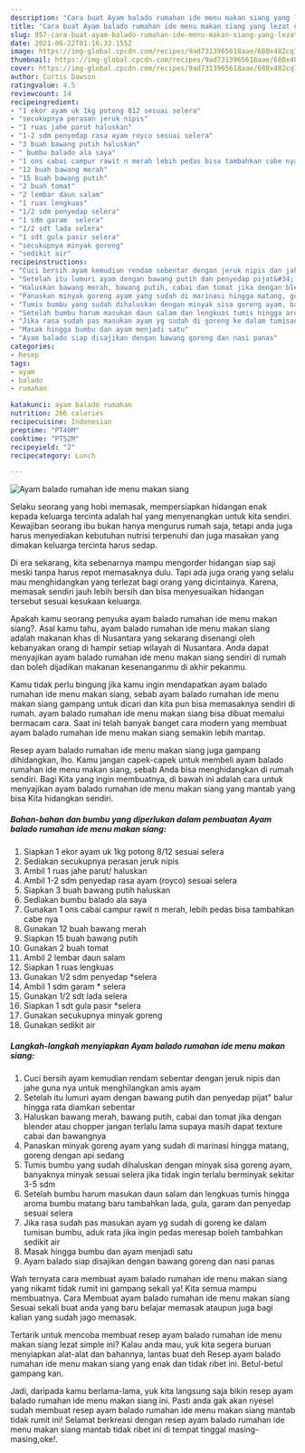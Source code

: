 ```yaml
---
description: "Cara buat Ayam balado rumahan ide menu makan siang yang lezat dan Mudah Dibuat"
title: "Cara buat Ayam balado rumahan ide menu makan siang yang lezat dan Mudah Dibuat"
slug: 957-cara-buat-ayam-balado-rumahan-ide-menu-makan-siang-yang-lezat-dan-mudah-dibuat
date: 2021-06-22T01:16:33.155Z
image: https://img-global.cpcdn.com/recipes/9ad7313965618aae/680x482cq70/ayam-balado-rumahan-ide-menu-makan-siang-foto-resep-utama.jpg
thumbnail: https://img-global.cpcdn.com/recipes/9ad7313965618aae/680x482cq70/ayam-balado-rumahan-ide-menu-makan-siang-foto-resep-utama.jpg
cover: https://img-global.cpcdn.com/recipes/9ad7313965618aae/680x482cq70/ayam-balado-rumahan-ide-menu-makan-siang-foto-resep-utama.jpg
author: Curtis Dawson
ratingvalue: 4.5
reviewcount: 14
recipeingredient:
- "1 ekor ayam uk 1kg potong 812 sesuai selera"
- "secukupnya perasan jeruk nipis"
- "1 ruas jahe parut haluskan"
- "1-2 sdm penyedap rasa ayam royco sesuai selera"
- "3 buah bawang putih haluskan"
- " bumbu balado ala saya"
- "1 ons cabai campur rawit n merah lebih pedas bisa tambahkan cabe nya"
- "12 buah bawang merah"
- "15 buah bawang putih"
- "2 buah tomat"
- "2 lembar daun salam"
- "1 ruas lengkuas"
- "1/2 sdm penyedap selera"
- "1 sdm garam  selera"
- "1/2 sdt lada selera"
- "1 sdt gula pasir selera"
- "secukupnya minyak goreng"
- "sedikit air"
recipeinstructions:
- "Cuci bersih ayam kemudian rendam sebentar dengan jeruk nipis dan jahe guna nya untuk menghilangkan amis ayam"
- "Setelah itu lumuri ayam dengan bawang putih dan penyedap pijat&#34; balur hingga rata diamkan sebentar"
- "Haluskan bawang merah, bawang putih, cabai dan tomat jika dengan blender atau chopper jangan terlalu lama supaya masih dapat texture cabai dan bawangnya"
- "Panaskan minyak goreng ayam yang sudah di marinasi hingga matang, goreng dengan api sedang"
- "Tumis bumbu yang sudah dihaluskan dengan minyak sisa goreng ayam, banyaknya minyak sesuai selera jika tidak ingin terlalu berminyak sekitar 3-5 sdm"
- "Setelah bumbu harum masukan daun salam dan lengkuas tumis hingga aroma bumbu matang baru tambahkan lada, gula, garam dan penyedap sesuai selera"
- "Jika rasa sudah pas masukan ayam yg sudah di goreng ke dalam tumisan bumbu, aduk rata jika ingin pedas meresap boleh tambahkan sedikit air"
- "Masak hingga bumbu dan ayam menjadi satu"
- "Ayam balado siap disajikan dengan bawang goreng dan nasi panas"
categories:
- Resep
tags:
- ayam
- balado
- rumahan

katakunci: ayam balado rumahan 
nutrition: 266 calories
recipecuisine: Indonesian
preptime: "PT40M"
cooktime: "PT52M"
recipeyield: "2"
recipecategory: Lunch

---
```



![Ayam balado rumahan ide menu makan siang](https://img-global.cpcdn.com/recipes/9ad7313965618aae/680x482cq70/ayam-balado-rumahan-ide-menu-makan-siang-foto-resep-utama.jpg)

Selaku seorang yang hobi memasak, mempersiapkan hidangan enak kepada keluarga tercinta adalah hal yang menyenangkan untuk kita sendiri. Kewajiban seorang ibu bukan hanya mengurus rumah saja, tetapi anda juga harus menyediakan kebutuhan nutrisi terpenuhi dan juga masakan yang dimakan keluarga tercinta harus sedap.

Di era  sekarang, kita sebenarnya mampu mengorder hidangan siap saji meski tanpa harus repot memasaknya dulu. Tapi ada juga orang yang selalu mau menghidangkan yang terlezat bagi orang yang dicintainya. Karena, memasak sendiri jauh lebih bersih dan bisa menyesuaikan hidangan tersebut sesuai kesukaan keluarga. 



Apakah kamu seorang penyuka ayam balado rumahan ide menu makan siang?. Asal kamu tahu, ayam balado rumahan ide menu makan siang adalah makanan khas di Nusantara yang sekarang disenangi oleh kebanyakan orang di hampir setiap wilayah di Nusantara. Anda dapat menyajikan ayam balado rumahan ide menu makan siang sendiri di rumah dan boleh dijadikan makanan kesenanganmu di akhir pekanmu.

Kamu tidak perlu bingung jika kamu ingin mendapatkan ayam balado rumahan ide menu makan siang, sebab ayam balado rumahan ide menu makan siang gampang untuk dicari dan kita pun bisa memasaknya sendiri di rumah. ayam balado rumahan ide menu makan siang bisa dibuat memalui bermacam cara. Saat ini telah banyak banget cara modern yang membuat ayam balado rumahan ide menu makan siang semakin lebih mantap.

Resep ayam balado rumahan ide menu makan siang juga gampang dihidangkan, lho. Kamu jangan capek-capek untuk membeli ayam balado rumahan ide menu makan siang, sebab Anda bisa menghidangkan di rumah sendiri. Bagi Kita yang ingin membuatnya, di bawah ini adalah cara untuk menyajikan ayam balado rumahan ide menu makan siang yang mantab yang bisa Kita hidangkan sendiri.

<!--inarticleads1-->

##### Bahan-bahan dan bumbu yang diperlukan dalam pembuatan Ayam balado rumahan ide menu makan siang:

1. Siapkan 1 ekor ayam uk 1kg potong 8/12 sesuai selera
1. Sediakan secukupnya perasan jeruk nipis
1. Ambil 1 ruas jahe parut/ haluskan
1. Ambil 1-2 sdm penyedap rasa ayam (royco) sesuai selera
1. Siapkan 3 buah bawang putih haluskan
1. Sediakan  bumbu balado ala saya
1. Gunakan 1 ons cabai campur rawit n merah, lebih pedas bisa tambahkan cabe nya
1. Gunakan 12 buah bawang merah
1. Siapkan 15 buah bawang putih
1. Gunakan 2 buah tomat
1. Ambil 2 lembar daun salam
1. Siapkan 1 ruas lengkuas
1. Gunakan 1/2 sdm penyedap *selera
1. Ambil 1 sdm garam * selera
1. Gunakan 1/2 sdt lada selera
1. Siapkan 1 sdt gula pasir *selera
1. Gunakan secukupnya minyak goreng
1. Gunakan sedikit air




<!--inarticleads2-->

##### Langkah-langkah menyiapkan Ayam balado rumahan ide menu makan siang:

1. Cuci bersih ayam kemudian rendam sebentar dengan jeruk nipis dan jahe guna nya untuk menghilangkan amis ayam
1. Setelah itu lumuri ayam dengan bawang putih dan penyedap pijat&#34; balur hingga rata diamkan sebentar
1. Haluskan bawang merah, bawang putih, cabai dan tomat jika dengan blender atau chopper jangan terlalu lama supaya masih dapat texture cabai dan bawangnya
1. Panaskan minyak goreng ayam yang sudah di marinasi hingga matang, goreng dengan api sedang
1. Tumis bumbu yang sudah dihaluskan dengan minyak sisa goreng ayam, banyaknya minyak sesuai selera jika tidak ingin terlalu berminyak sekitar 3-5 sdm
1. Setelah bumbu harum masukan daun salam dan lengkuas tumis hingga aroma bumbu matang baru tambahkan lada, gula, garam dan penyedap sesuai selera
1. Jika rasa sudah pas masukan ayam yg sudah di goreng ke dalam tumisan bumbu, aduk rata jika ingin pedas meresap boleh tambahkan sedikit air
1. Masak hingga bumbu dan ayam menjadi satu
1. Ayam balado siap disajikan dengan bawang goreng dan nasi panas




Wah ternyata cara membuat ayam balado rumahan ide menu makan siang yang nikamt tidak rumit ini gampang sekali ya! Kita semua mampu membuatnya. Cara Membuat ayam balado rumahan ide menu makan siang Sesuai sekali buat anda yang baru belajar memasak ataupun juga bagi kalian yang sudah jago memasak.

Tertarik untuk mencoba membuat resep ayam balado rumahan ide menu makan siang lezat simple ini? Kalau anda mau, yuk kita segera buruan menyiapkan alat-alat dan bahannya, lantas buat deh Resep ayam balado rumahan ide menu makan siang yang enak dan tidak ribet ini. Betul-betul gampang kan. 

Jadi, daripada kamu berlama-lama, yuk kita langsung saja bikin resep ayam balado rumahan ide menu makan siang ini. Pasti anda gak akan nyesel sudah membuat resep ayam balado rumahan ide menu makan siang mantab tidak rumit ini! Selamat berkreasi dengan resep ayam balado rumahan ide menu makan siang mantab tidak ribet ini di tempat tinggal masing-masing,oke!.

